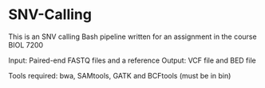 # SNV-Calling
This is an SNV calling Bash pipeline written for an assignment in the course BIOL 7200

Input: Paired-end FASTQ files and a reference
Output: VCF file and BED file

Tools required: bwa, SAMtools, GATK and BCFtools (must be in bin)
 
